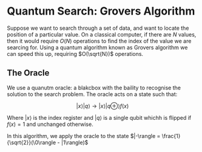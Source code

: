 # Quantum Search: Grovers Algorithm

Suppose we want to search through a set of data, and want to locate the position of a particular value. On a classical computer, if there are $N$ values, then it would require $O(N)$ operations to find the index of the value we are searcing for. Using a quantum algorithm known as Grovers algorithm we can speed this up, requiring $O(\sqrt{N})$ operations.

## The Oracle

We use a quanutm oracle: a blakcbox with the baility to recognise the solution to the search problem. The oracle acts on a state such that:

$$|x\rangle|q\rangle \to |x\rangle|q \oplus \rangle f(x)$$

Where $|x\rangle$ is the index register and $|q\rangle$ is a single qubit whichh is flipped if $f(x) = 1$ and unchanged otherwise.


In this algorithm, we apply the oracle to the state $|-\rangle = \frac{1}{\sqrt{2}}(\0\rangle - |1\rangle)$
